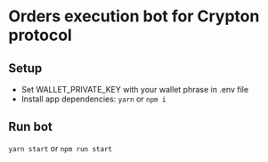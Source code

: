 # Orders execution bot for Crypton protocol

## Setup
- Set WALLET_PRIVATE_KEY with your wallet phrase in .env file
- Install app dependencies: `yarn` or `npm i`

## Run bot
`yarn start` or `npm run start`
